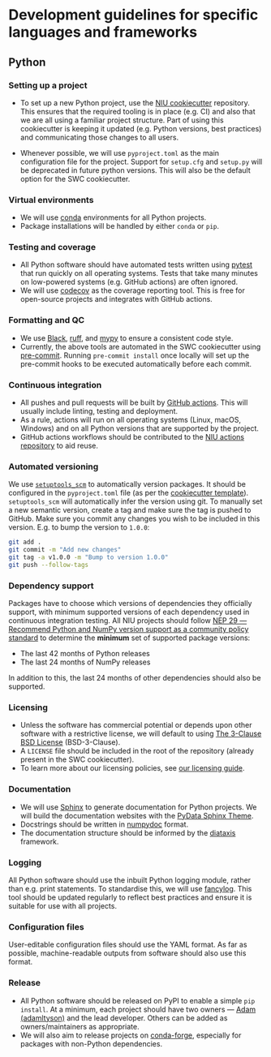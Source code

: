 # Development guidelines for specific languages and frameworks

## Python

### Setting up a project
* To set up a new Python project, use the [NIU cookiecutter](https://github.com/neuroinformatics-unit/python-cookiecutter) 
repository. This ensures that the required tooling is in place (e.g. CI) and also that we are all using a familiar 
project structure. Part of using this cookiecutter is keeping it updated (e.g. Python versions, best practices) and 
communicating those changes to all users.

* Whenever possible, we will use `pyproject.toml` as the main configuration file for the project. Support for 
`setup.cfg` and `setup.py` will be deprecated in future python versions. This will also be the default option for the SWC cookiecutter.

### Virtual environments
* We will use [conda](https://docs.conda.io/en/latest/) environments for all Python projects.
* Package installations will be handled by either `conda` or `pip`.
  
### Testing and coverage
* All Python software should have automated tests written using [pytest](https://docs.pytest.org) that run quickly on 
all operating systems. Tests that take many minutes on low-powered systems (e.g. GitHub actions) are often ignored.
* We will use [codecov](https://about.codecov.io/) as the coverage reporting tool. This is free for open-source 
projects and integrates with GitHub actions.

### Formatting and QC
* We use [Black](https://black.readthedocs.io/en/stable/), [ruff](https://beta.ruff.rs/docs/), and [mypy](https://mypy.readthedocs.io/en/stable/) to ensure a consistent
code style.
* Currently, the above tools are automated in the SWC cookiecutter using [pre-commit](https://pre-commit.com/). Running 
`pre-commit install` once locally will set up the pre-commit hooks to be executed automatically before each commit.

### Continuous integration
* All pushes and pull requests will be built by [GitHub actions](https://docs.github.com/en/actions). This will usually include linting, testing and deployment.
* As a rule, actions will run on all operating systems (Linux, macOS, Windows) and on all Python versions that are supported by the project.
* GitHub actions workflows should be contributed to the [NIU actions repository](https://github.com/neuroinformatics-unit/actions) to aid reuse.

### Automated versioning
We use [`setuptools_scm`](https://github.com/pypa/setuptools_scm) to automatically version packages. It should be 
configured in the `pyproject.toml` file (as per the [cookiecutter template](https://github.com/neuroinformatics-unit/python-cookiecutter)). 
`setuptools_scm` will automatically infer the version using git. 
To manually set a new semantic version, create a tag and make sure the tag is pushed to GitHub. Make sure you commit 
any changes you wish to be included in this version. E.g. to bump the version to `1.0.0`:

```bash
git add .
git commit -m "Add new changes"
git tag -a v1.0.0 -m "Bump to version 1.0.0"
git push --follow-tags
```

### Dependency support
Packages have to choose which versions of dependencies they officially support, with minimum supported versions of each 
dependency used in continuous integration testing. All NIU projects should follow 
[NEP 29 — Recommend Python and NumPy version support as a community policy standard](https://numpy.org/neps/nep-0029-deprecation_policy.html) 
to determine the **minimum** set of supported package versions:

- The last 42 months of Python releases
- The last 24 months of NumPy releases

In addition to this, the last 24 months of other dependencies should also be supported.

### Licensing
* Unless the software has commercial potential or depends upon other software with a restrictive license, we will default to using
[The 3-Clause BSD License](https://opensource.org/licenses/BSD-3-Clause) (BSD-3-Clause).
* A `LICENSE` file should be included in the root of the repository (already present in the SWC cookiecutter).
* To learn more about our licensing policies, see [our licensing guide](https://howto.neuroinformatics.dev/open_science/Licensing.html).

### Documentation
* We will use [Sphinx](https://www.sphinx-doc.org/en/master/) to generate documentation for Python projects. 
We will build the documentation websites with the [PyData Sphinx Theme](https://pydata-sphinx-theme.readthedocs.io/en/stable/index.html).
* Docstrings should be written in [numpydoc](https://numpydoc.readthedocs.io/en/latest/format.html) format.
* The documentation structure should be informed by the [diataxis](https://diataxis.fr) framework.

### Logging
All Python software should use the inbuilt Python logging module, rather than e.g. print statements. To standardise 
this, we will use [fancylog](https://github.com/neuroinformatics-unit/fancylog). This tool should be updated 
regularly to reflect best practices and ensure it is suitable for use with all projects.

### Configuration files
User-editable configuration files should use the YAML format. As far as possible, machine-readable outputs from software should also use this format.

### Release
* All Python software should be released on PyPI to enable a simple `pip install`. At a minimum, each project should 
have two owners — [Adam (adamltyson)](https://github.com/adamltyson) and the lead developer. Others can be added as owners/maintainers as appropriate.
* We will also aim to release projects on [conda-forge](https://conda-forge.org/), especially for packages with non-Python dependencies.
